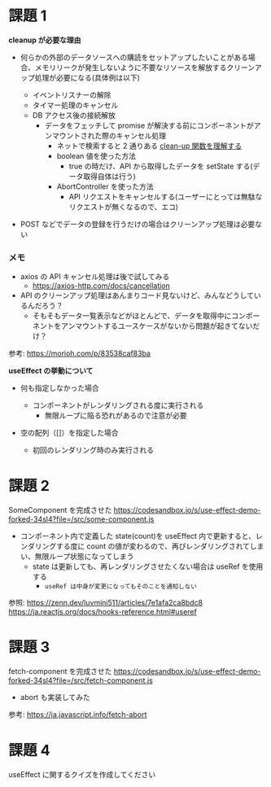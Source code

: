 # 課題 1

**cleanup が必要な理由**

- 何らかの外部のデータソースへの購読をセットアップしたいことがある場合、メモリリークが発生しないように不要なリソースを解放するクリーンアップ処理が必要になる(具体例は以下)

  - イベントリスナーの解除
  - タイマー処理のキャンセル
  - DB アクセス後の接続解放
    - データをフェッチして promise が解決する前にコンポーネントがアンマウントされた際のキャンセル処理
      - ネットで検索すると 2 通りある [clean-up 関数を理解する](https://www.chotto.dev/ja-JP/clean-up)
      - boolean 値を使った方法
        - true の時だけ、API から取得したデータを setState する(データ取得自体は行う)
      - AbortController を使った方法
        - API リクエストをキャンセルする(ユーザーにとっては無駄なリクエストが無くなるので、エコ)

- POST などでデータの登録を行うだけの場合はクリーンアップ処理は必要ない

### メモ

- axios の API キャンセル処理は後で試してみる
  - https://axios-http.com/docs/cancellation
- API のクリーンアップ処理はあんまりコード見ないけど、みんなどうしているんだろう？
  - そもそもデータ一覧表示などがほとんどで、データを取得中にコンポーネントをアンマウントするユースケースがないから問題が起きてないだけ？

参考:
https://morioh.com/p/83538caf83ba

**useEffect の挙動について**

- 何も指定しなかった場合

  - コンポーネントがレンダリングされる度に実行される
    - 無限ループに陥る恐れがあるので注意が必要

- 空の配列（[]）を指定した場合
  - 初回のレンダリング時のみ実行される

# 課題 2

SomeComponent を完成させた
https://codesandbox.io/s/use-effect-demo-forked-34sl4?file=/src/some-component.js

- コンポーネント内で定義した state(count)を useEffect 内で更新すると、レンダリングする度に count の値が変わるので、再びレンダリングされてしまい、無限ループ状態になってしまう
  - state は更新しても、再レンダリングさせたくない場合は useRef を使用する
    - `useRef は中身が変更になってもそのことを通知しない`

参照:
https://zenn.dev/luvmini511/articles/7e1afa2ca8bdc8  
https://ja.reactjs.org/docs/hooks-reference.html#useref

# 課題 3

fetch-component を完成させた
https://codesandbox.io/s/use-effect-demo-forked-34sl4?file=/src/fetch-component.js

- abort も実装してみた

参考:
https://ja.javascript.info/fetch-abort

# 課題 4

useEffect に関するクイズを作成してください
